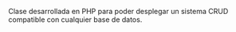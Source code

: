 Clase desarrollada en PHP para poder desplegar un sistema CRUD compatible con cualquier base de datos.
